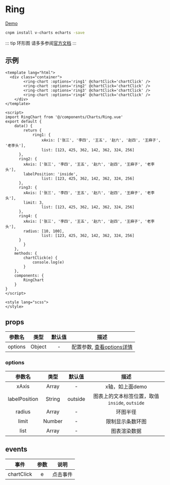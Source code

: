 # Ring
[Demo](http://infozx.gitee.io/infozx_temp/dist/module/ring.html)

```bash
cnpm install v-charts echarts -save
```

::: tip 环形图
请多多参阅[官方文档](https://v-charts.js.org/#/)
:::

## 示例
```vue{11}
<template lang="html">
  <div class="container">
		<ring-chart :options='ring1' @chartClick='chartClick' />
		<ring-chart :options='ring2' @chartClick='chartClick' />
		<ring-chart :options='ring3' @chartClick='chartClick' />
		<ring-chart :options='ring4' @chartClick='chartClick' />
	</div>
</template>

<script>
import RingChart from '@/components/Charts/Ring.vue'
export default {
	data() {
		return {
			ring1: {
				xAxis: ['张三', '李四', '王五', '赵六', '赵四', '王麻子', '老李头'],
				list: [123, 425, 362, 142, 362, 324, 256]
      },
      ring2: {
        xAxis: ['张三', '李四', '王五', '赵六', '赵四', '王麻子', '老李头'],
        labelPosition: 'inside',
				list: [123, 425, 362, 142, 362, 324, 256]
      },
      ring3: {
        xAxis: ['张三', '李四', '王五', '赵六', '赵四', '王麻子', '老李头'],
        limit: 3,
				list: [123, 425, 362, 142, 362, 324, 256]
      },
      ring4: {
        xAxis: ['张三', '李四', '王五', '赵六', '赵四', '王麻子', '老李头'],
        radius: [10, 100],
				list: [123, 425, 362, 142, 362, 324, 256]
      }
		}
	},
	methods: {
		chartClick(e) {
			console.log(e)
		}
	},
	components: {
		RingChart
	}
}
</script>

<style lang="scss">
</style>
```

## props
|参数名|类型|默认值|描述|
|:---:|:---:|:---:|:---:|
|options|Object|-|配置参数, [查看options详情](#options)|

### options
|参数名|类型|默认值|描述|
|:---:|:---:|:---:|:---:|
|xAxis|Array|-|x轴，如上面demo|
|labelPosition|String|outside|图表上的文本标签位置，取值`inside`, `outside`|
|radius|Array|-|环图半径|
|limit|Number|-|限制显示条数环图|
|list|Array|-|图表渲染数据|

## events
|事件|参数|说明|
|:---:|:---:|:---:|
|chartClick|e|点击事件|